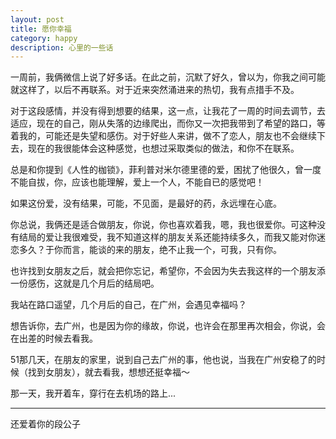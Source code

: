 ```yaml
---
layout: post
title: 愿你幸福
category: happy
description: 心里的一些话
---
```


一周前，我俩微信上说了好多话。在此之前，沉默了好久，曾以为，你我之间可能就这样了，以后不再联系。对于近来突然涌进来的热切，我有点措手不及。

对于这段感情，并没有得到想要的结果，这一点，让我花了一周的时间去调节，去适应，现在的自己，刚从失落的边缘爬出，而你又一次把我带到了希望的路口，等着我的，可能还是失望和感伤。对于好些人来讲，做不了恋人，朋友也不会继续下去，现在的我很能体会这种感觉，也想过采取类似的做法，和你不在联系。

总是和你提到《人性的枷锁》，菲利普对米尔德里德的爱，困扰了他很久，曾一度不能自拔，你，应该也能理解，爱上一个人，不能自已的感觉吧！

如果这份爱，没有结果，可能，不见面，是最好的药，永远埋在心底。

你总说，我俩还是适合做朋友，你说，你也喜欢着我，嗯，我也很爱你。可这种没有结局的爱让我很难受，我不知道这样的朋友关系还能持续多久，而我又能对你迷恋多久？于你而言，能谈的来的朋友，绝不止我一个，可我，只有你。

也许找到女朋友之后，就会把你忘记，希望你，不会因为失去我这样的一个朋友添一份感伤，这就是几个月后的结局吧。

我站在路口遥望，几个月后的自己，在广州，会遇见幸福吗？

想告诉你，去广州，也是因为你的缘故，你说，也许会在那里再次相会，你说，会在出差的时候去看我。

51那几天，在朋友的家里，说到自己去广州的事，他也说，当我在广州安稳了的时候（找到女朋友），就去看我，想想还挺幸福～

那一天，我开着车，穿行在去机场的路上...

---

还爱着你的段公子



